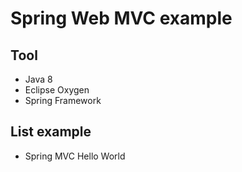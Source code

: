 # Spring Web MVC example

## Tool

* Java 8
* Eclipse Oxygen
* Spring Framework

## List example
* Spring MVC Hello World
